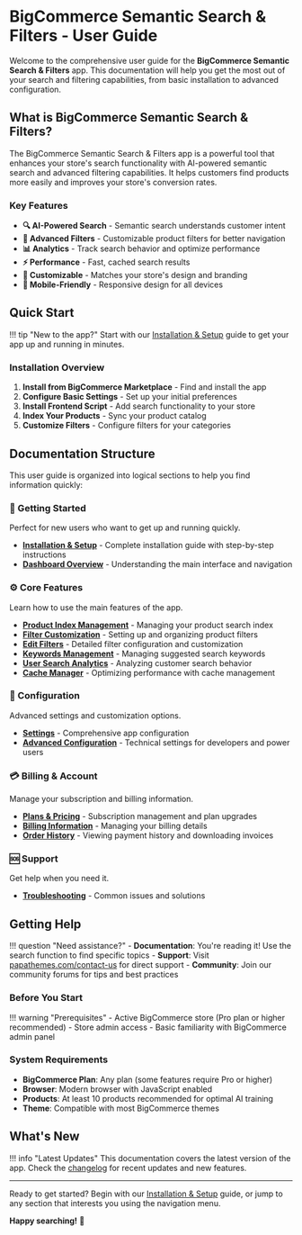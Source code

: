 # BigCommerce Semantic Search & Filters - User Guide

Welcome to the comprehensive user guide for the **BigCommerce Semantic Search & Filters** app. This documentation will help you get the most out of your search and filtering capabilities, from basic installation to advanced configuration.

## What is BigCommerce Semantic Search & Filters?

The BigCommerce Semantic Search & Filters app is a powerful tool that enhances your store's search functionality with AI-powered semantic search and advanced filtering capabilities. It helps customers find products more easily and improves your store's conversion rates.

### Key Features

- **🔍 AI-Powered Search** - Semantic search understands customer intent
- **🎯 Advanced Filters** - Customizable product filters for better navigation
- **📊 Analytics** - Track search behavior and optimize performance
- **⚡ Performance** - Fast, cached search results
- **🎨 Customizable** - Matches your store's design and branding
- **📱 Mobile-Friendly** - Responsive design for all devices

## Quick Start

!!! tip "New to the app?"
    Start with our [Installation & Setup](01-installation-setup.md) guide to get your app up and running in minutes.

### Installation Overview

1. **Install from BigCommerce Marketplace** - Find and install the app
2. **Configure Basic Settings** - Set up your initial preferences
3. **Install Frontend Script** - Add search functionality to your store
4. **Index Your Products** - Sync your product catalog
5. **Customize Filters** - Configure filters for your categories

## Documentation Structure

This user guide is organized into logical sections to help you find information quickly:

### 🚀 Getting Started
Perfect for new users who want to get up and running quickly.

- [**Installation & Setup**](01-installation-setup.md) - Complete installation guide with step-by-step instructions
- [**Dashboard Overview**](02-dashboard.md) - Understanding the main interface and navigation

### ⚙️ Core Features
Learn how to use the main features of the app.

- [**Product Index Management**](03-product-indexes.md) - Managing your product search index
- [**Filter Customization**](04-customize-filters.md) - Setting up and organizing product filters
- [**Edit Filters**](05-edit-filters.md) - Detailed filter configuration and customization
- [**Keywords Management**](06-keywords.md) - Managing suggested search keywords
- [**User Search Analytics**](07-user-search-keywords.md) - Analyzing customer search behavior
- [**Cache Manager**](08-cache-manager.md) - Optimizing performance with cache management

### 🔧 Configuration
Advanced settings and customization options.

- [**Settings**](09-settings.md) - Comprehensive app configuration
- [**Advanced Configuration**](14-advanced-configuration.md) - Technical settings for developers and power users

### 💳 Billing & Account
Manage your subscription and billing information.

- [**Plans & Pricing**](10-plans-pricing.md) - Subscription management and plan upgrades
- [**Billing Information**](11-billing-information.md) - Managing your billing details
- [**Order History**](12-order-history.md) - Viewing payment history and downloading invoices

### 🆘 Support
Get help when you need it.

- [**Troubleshooting**](13-support-troubleshooting.md) - Common issues and solutions

## Getting Help

!!! question "Need assistance?"
    - **Documentation**: You're reading it! Use the search function to find specific topics
    - **Support**: Visit [papathemes.com/contact-us](https://papathemes.com/contact-us/) for direct support
    - **Community**: Join our community forums for tips and best practices

### Before You Start

!!! warning "Prerequisites"
    - Active BigCommerce store (Pro plan or higher recommended)
    - Store admin access
    - Basic familiarity with BigCommerce admin panel

### System Requirements

- **BigCommerce Plan**: Any plan (some features require Pro or higher)
- **Browser**: Modern browser with JavaScript enabled
- **Products**: At least 10 products recommended for optimal AI training
- **Theme**: Compatible with most BigCommerce themes

## What's New

!!! info "Latest Updates"
    This documentation covers the latest version of the app. Check the [changelog](https://github.com/papathemes/bc-semantic-search/releases) for recent updates and new features.

---

Ready to get started? Begin with our [Installation & Setup](01-installation-setup.md) guide, or jump to any section that interests you using the navigation menu.

**Happy searching!** 🎉